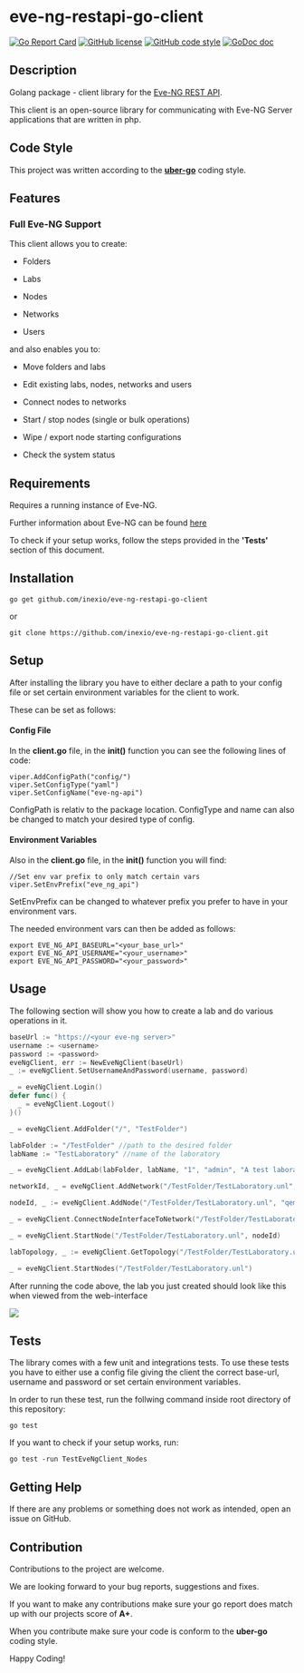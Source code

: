 # eve-ng-restapi-go-client

[![Go Report Card](https://goreportcard.com/badge/github.com/inexio/eve-ng-restapi-go-client)](https://goreportcard.com/report/github.com/inexio/eve-ng-restapi-go-client)
[![GitHub license](https://img.shields.io/badge/license-BSD-blue.svg)](https://github.com/inexio/check_eve_ng/blob/master/LICENSE)
[![GitHub code style](https://img.shields.io/badge/code%20style-uber--go-brightgreen)](https://github.com/uber-go/guide/blob/master/style.md)
[![GoDoc doc](https://img.shields.io/badge/godoc-reference-blue)](https://godoc.org/github.com/inexio/eve-ng-restapi-go-client)

## Description

Golang package - client library for the [Eve-NG  REST API](https://www.eve-ng.net/index.php/documentation/howtos/how-to-eve-ng-api/).

This client is an open-source library for communicating with Eve-NG Server applications that are written in php.

## Code Style

This project was written according to the **[uber-go](https://github.com/uber-go/guide/blob/master/style.md)** coding style.

## Features

### Full Eve-NG Support

This client allows you to create:

- Folders

- Labs

- Nodes

- Networks

- Users

and also enables you to:

- Move folders and labs

- Edit existing labs, nodes, networks and users

- Connect nodes to networks

- Start / stop nodes (single or bulk operations)

- Wipe / export node starting configurations

- Check the system status

## Requirements

Requires a running instance of Eve-NG.

Further information about Eve-NG can be found [here](https://www.eve-ng.net)

To check if your setup works, follow the steps provided in the **'Tests'** section of this document. 

## Installation

```
go get github.com/inexio/eve-ng-restapi-go-client
```

or 

```
git clone https://github.com/inexio/eve-ng-restapi-go-client.git
```

## Setup

After installing the library you have to either declare a path to your config file or set certain environment variables for the client to work.

These can be set as follows:

#### Config File

In the **client.go** file, in the **init()** function you can see the following lines of code:

```
viper.AddConfigPath("config/")
viper.SetConfigType("yaml")
viper.SetConfigName("eve-ng-api")
```

ConfigPath is relativ to the package location.
ConfigType and name can also be changed to match your desired type of config.

#### Environment Variables

Also in the **client.go** file, in the **init()** function you will find:

```
//Set env var prefix to only match certain vars
viper.SetEnvPrefix("eve_ng_api")
```

SetEnvPrefix can be changed to whatever prefix you prefer to have in your environment vars.

The needed environment vars can then be added as follows:

```
export EVE_NG_API_BASEURL="<your_base_url>"
export EVE_NG_API_USERNAME="<your_username>"
export EVE_NG_API_PASSWORD="<your_password>"
```

## Usage

The following section will show you how to create a lab and do various operations in it.

```go
baseUrl := "https://<your eve-ng server>"
username := <username>
password := <password>
eveNgClient, err := NewEveNgClient(baseUrl)
_ := eveNgClient.SetUsernameAndPassword(username, password)

_ = eveNgClient.Login()
defer func() {
  _ = eveNgClient.Logout()
}()

_ = eveNgClient.AddFolder("/", "TestFolder")

labFolder := "/TestFolder" //path to the desired folder
labName := "TestLaboratory" //name of the laboratory

_ = eveNgClient.AddLab(labFolder, labName, "1", "admin", "A test laboratory", "Test laboratory for unit and integration tests")

networkId, _ = eveNgClient.AddNetwork("/TestFolder/TestLaboratory.unl", "nat0", "TestNetwork", "69", "420", 1, 0)

nodeId, _ := eveNgClient.AddNode("/TestFolder/TestLaboratory.unl", "qemu", "veos", "0", 0, "AristaSW.png", "veos-4.16.14M", "vEOS", "420", "69", "512", "telnet", 1, "undefined", 4, "", "", "", "", 1)

_ = eveNgClient.ConnectNodeInterfaceToNetwork("/TestFolder/TestLaboratory.unl", nodeId, 1, networkId)

_ = eveNgClient.StartNode("/TestFolder/TestLaboratory.unl", nodeId)

labTopology, _ := eveNgClient.GetTopology("/TestFolder/TestLaboratory.unl")

_ = eveNgClient.StartNodes("/TestFolder/TestLaboratory.unl")
```

After running the code above, the lab you just created should look like this when viewed from the web-interface

![](https://user-images.githubusercontent.com/55132811/74844336-99f7a980-532d-11ea-966f-1611f4705102.png)

## Tests

The library comes with a few unit and integrations tests. To use these tests you have to either use a config file giving the client the correct base-url, username and password or set certain environment variables.

In order to run these test, run the follwing command inside root directory of this repository:

```
go test
```

If you want to check if your setup works, run:

```
go test -run TestEveNgClient_Nodes
```

## Getting Help

If there are any problems or something does not work as intended, open an issue on GitHub.

## Contribution

Contributions to the project are welcome.

We are looking forward to your bug reports, suggestions and fixes.

If you want to make any contributions make sure your go report does match up with our projects score of **A+**.

When you contribute make sure your code is conform to the **uber-go** coding style.

Happy Coding!

